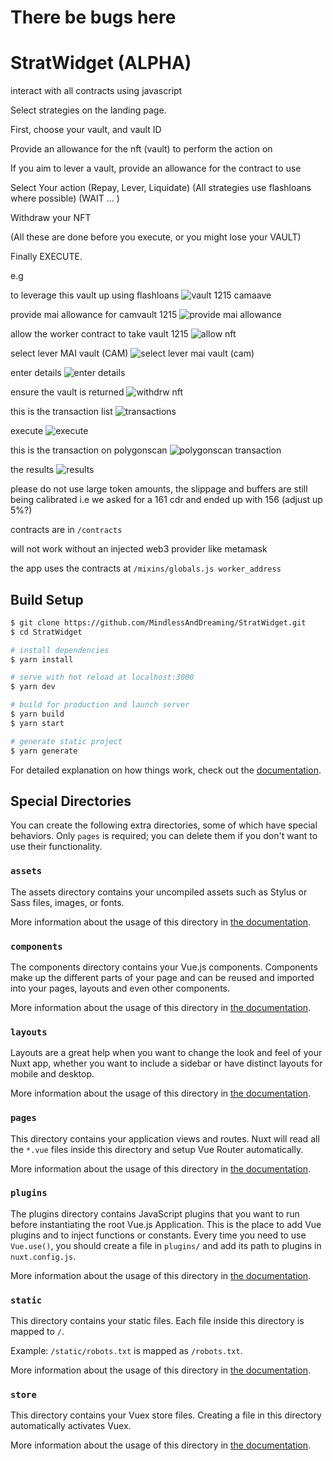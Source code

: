 # There be bugs here

# StratWidget (ALPHA)
interact with all contracts using javascript

Select strategies on the landing page.

First, choose your vault, and vault ID

Provide an allowance for the nft (vault) to perform the action on

If you aim to lever a vault, provide an allowance for the contract to use

Select Your action (Repay, Lever, Liquidate)
(All strategies use flashloans where possible) 
(WAIT ... )

Withdraw your NFT 

(All these are done before you execute, or you might lose your VAULT)

Finally EXECUTE.

e.g

to leverage this vault up using flashloans
![vault 1215 camaave](https://i.imgur.com/74OFmub.jpeg)

provide mai allowance for camvault 1215
![provide mai allowance](https://i.imgur.com/nEQEc0R.jpg)

allow the worker contract to take vault 1215
![allow nft](https://i.imgur.com/vU4EkuB.jpg)

select lever MAI vault (CAM)
![select lever mai vault (cam)](https://i.imgur.com/XHyRWiJ.jpg)

enter details
![enter details](https://i.imgur.com/114twK5.jpg)

ensure the vault is returned
![withdrw nft](https://i.imgur.com/fGxk7t6.jpg)

this is the transaction list
![transactions](https://i.imgur.com/LqNBfSk.jpg)

execute
![execute](https://i.imgur.com/HTsAxUQ.jpg)

this is the transaction on polygonscan
![polygonscan transaction](https://polygonscan.com/tx/0xaf529d27b462e6bc1d59add3a8de57235680406b87d827f59198adfaeea6b8ce)

the results
![results](https://i.imgur.com/BsVhB8E.jpg)

please do not use large token amounts, the slippage and buffers are still being calibrated i.e we asked for a 161 cdr and ended up with 156 (adjust up 5%?)

contracts are in ```/contracts ```

will not work without an injected web3 provider like metamask

the app uses the contracts at ```/mixins/globals.js worker_address```

## Build Setup

```bash
$ git clone https://github.com/MindlessAndDreaming/StratWidget.git
$ cd StratWidget

# install dependencies
$ yarn install

# serve with hot reload at localhost:3000
$ yarn dev

# build for production and launch server
$ yarn build
$ yarn start

# generate static project
$ yarn generate
```

For detailed explanation on how things work, check out the [documentation](https://nuxtjs.org).

## Special Directories

You can create the following extra directories, some of which have special behaviors. Only `pages` is required; you can delete them if you don't want to use their functionality.

### `assets`

The assets directory contains your uncompiled assets such as Stylus or Sass files, images, or fonts.

More information about the usage of this directory in [the documentation](https://nuxtjs.org/docs/2.x/directory-structure/assets).

### `components`

The components directory contains your Vue.js components. Components make up the different parts of your page and can be reused and imported into your pages, layouts and even other components.

More information about the usage of this directory in [the documentation](https://nuxtjs.org/docs/2.x/directory-structure/components).

### `layouts`

Layouts are a great help when you want to change the look and feel of your Nuxt app, whether you want to include a sidebar or have distinct layouts for mobile and desktop.

More information about the usage of this directory in [the documentation](https://nuxtjs.org/docs/2.x/directory-structure/layouts).


### `pages`

This directory contains your application views and routes. Nuxt will read all the `*.vue` files inside this directory and setup Vue Router automatically.

More information about the usage of this directory in [the documentation](https://nuxtjs.org/docs/2.x/get-started/routing).

### `plugins`

The plugins directory contains JavaScript plugins that you want to run before instantiating the root Vue.js Application. This is the place to add Vue plugins and to inject functions or constants. Every time you need to use `Vue.use()`, you should create a file in `plugins/` and add its path to plugins in `nuxt.config.js`.

More information about the usage of this directory in [the documentation](https://nuxtjs.org/docs/2.x/directory-structure/plugins).

### `static`

This directory contains your static files. Each file inside this directory is mapped to `/`.

Example: `/static/robots.txt` is mapped as `/robots.txt`.

More information about the usage of this directory in [the documentation](https://nuxtjs.org/docs/2.x/directory-structure/static).

### `store`

This directory contains your Vuex store files. Creating a file in this directory automatically activates Vuex.

More information about the usage of this directory in [the documentation](https://nuxtjs.org/docs/2.x/directory-structure/store).
